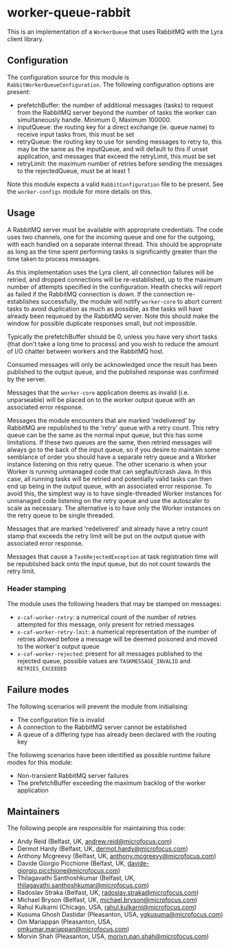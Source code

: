 # worker-queue-rabbit

 This is an implementation of a `WorkerQueue` that uses RabbitMQ with the Lyra
 client library.


## Configuration

 The configuration source for this module is `RabbitWorkerQueueConfiguration`.
 The following configuration options are present:

- prefetchBuffer: the number of additional messages (tasks) to request from the RabbitMQ server beyond the number of tasks the worker can simultaneously handle. Minimum 0, Maximum 100000.
- inputQueue: the routing key for a direct exchange (ie. queue name) to receive input tasks from, this must be set
- retryQueue: the routing key to use for sending messages to retry to, this may be the same as the inputQueue, and will default to this if unset application, and messages that exceed the retryLimit, this must be set
- retryLimit: the maximum number of retries before sending the messages to the rejectedQueue, must be at least 1

 Note this module expects a valid `RabbitConfiguration` file to be present.
 See the `worker-configs` module for more details on this.


## Usage

 A RabbitMQ server must be available with appropriate credentials. The code
 uses two channels, one for the incoming queue and one for the outgoing, with
 each handled on a separate internal thread. This should be appropriate as
 long as the time spent performing tasks is significantly greater than the
 time taken to process messages.

 As this implementation uses the Lyra client, all connection failures will be
 retried, and dropped connections will be re-established, up to the maximum
 number of attempts specified in the configuration. Health checks will report
 as failed if the RabbitMQ connection is down. If the connection re-establishes
 successfully, the module will notify `worker-core` to abort current tasks to
 avoid duplication as much as possible, as the tasks will have already been
 requeued by the RabbitMQ server. Note this should make the window for possible
 duplicate responses small, but not impossible.

 Typically the prefetchBuffer should be 0, unless you have very short tasks
 (that don't take a long time to process) and you wish to reduce the amount
 of I/O chatter between workers and the RabbitMQ host.

 Consumed messages will only be acknowledged once the result has been published
 to the output queue, and the published response was confirmed by the server.

 Messages that the `worker-core` application deems as invalid (i.e. unparseable)
 will be placed on to the worker output queue with an associated error response.

 Messages the module encounters that are marked 'redelivered' by RabbitMQ are
 republished to the 'retry' queue with a retry count. This retry queue can be
 the same as the normal input queue, but this has some limitations. If these
 two queues are the same, then retried messages will always go to the back of
 the input queue, so if you desire to maintain some semblance of order you
 should have a separate retry queue and a Worker instance listening on this
 retry queue. The other scenario is when your Worker is running unmanaged
 code that can segfault/crash Java. In this case, all running tasks will be
 retried and potentially valid tasks can then end up being in the output queue, with an associated error response.
 To avoid this, the simplest way is to have single-threaded Worker instances
 for unmanaged code listening on the retry queue and use the autoscaler to
 scale as necessary. The alternative is to have only the Worker instances on
 the retry queue to be single threaded.

 Messages that are marked 'redelivered' and already have a retry count stamp
 that exceeds the retry limit will be put on the output queue with associated error response.

 Messages that cause a `TaskRejectedException` at task registration time will
 be republished back onto the input queue, but do not count towards the retry
 limit.

 ### Header stamping

 The module uses the following headers that may be stamped on messages:  
 - `x-caf-worker-retry`: a numerical count of the number of retries
  attempted for this message, only present for retried messages
 - `x-caf-worker-retry-lmit`: a numerical representation of the number of retries allowed before a message will be deemed poisoned and moved to the worker's output queue  
 - `x-caf-worker-rejected`: present for all messages published to the
  rejected queue, possible values are `TASKMESSAGE_INVALID` and
  `RETRIES_EXCEEDED`   


## Failure modes

 The following scenarios will prevent the module from initialising:
 
- The configuration file is invalid
- A connection to the RabbitMQ server cannot be established
- A queue of a differing type has already been declared with the routing key

 The following scenarios have been identified as possible runtime failure modes
 for this module:

- Non-transient RabbitMQ server failures
- The prefetchBuffer exceeding the maximum backlog of the worker application

## Maintainers

The following people are responsible for maintaining this code:

- Andy Reid (Belfast, UK, andrew.reid@microfocus.com)
- Dermot Hardy (Belfast, UK, dermot.hardy@microfocus.com)
- Anthony Mcgreevy (Belfast, UK, anthony.mcgreevy@microfocus.com)
- Davide Giorgio Picchione (Belfast, UK, davide-giorgio.picchione@microfocus.com)
- Thilagavathi Santhoshkumar (Belfast, UK, thilagavathi.santhoshkumar@microfocus.com)
- Radoslav Straka (Belfast, UK, radoslav.straka@microfocus.com)
- Michael Bryson (Belfast, UK, michael.bryson@microfocus.com)
- Rahul Kulkarni (Chicago, USA, rahul.kulkarni@microfocus.com)
- Kusuma Ghosh Dastidar (Pleasanton, USA, vgkusuma@microfocus.com)
- Om Mariappan (Pleasanton, USA, omkumar.mariappan@microfocus.com)
- Morvin Shah (Pleasanton, USA, morivn.pan.shah@microfocus.com)
